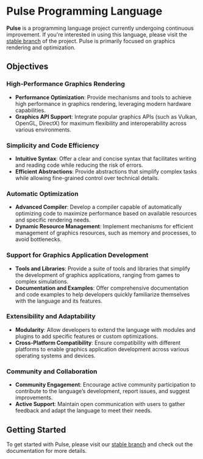 # Pulse Programming Language

**Pulse** is a programming language project currently undergoing continuous improvement. If you're interested in using this language, please visit the [stable branch](link-to-stable-branch) of the project. Pulse is primarily focused on graphics rendering and optimization.

## Objectives

### High-Performance Graphics Rendering
- **Performance Optimization**: Provide mechanisms and tools to achieve high performance in graphics rendering, leveraging modern hardware capabilities.
- **Graphics API Support**: Integrate popular graphics APIs (such as Vulkan, OpenGL, DirectX) for maximum flexibility and interoperability across various environments.

### Simplicity and Code Efficiency
- **Intuitive Syntax**: Offer a clear and concise syntax that facilitates writing and reading code while reducing the risk of errors.
- **Efficient Abstractions**: Provide abstractions that simplify complex tasks while allowing fine-grained control over technical details.

### Automatic Optimization
- **Advanced Compiler**: Develop a compiler capable of automatically optimizing code to maximize performance based on available resources and specific rendering needs.
- **Dynamic Resource Management**: Implement mechanisms for efficient management of graphics resources, such as memory and processes, to avoid bottlenecks.

### Support for Graphics Application Development
- **Tools and Libraries**: Provide a suite of tools and libraries that simplify the development of graphics applications, ranging from games to complex simulations.
- **Documentation and Examples**: Offer comprehensive documentation and code examples to help developers quickly familiarize themselves with the language and its features.

### Extensibility and Adaptability
- **Modularity**: Allow developers to extend the language with modules and plugins to add specific features or custom optimizations.
- **Cross-Platform Compatibility**: Ensure compatibility with different platforms to enable graphics application development across various operating systems and devices.

### Community and Collaboration
- **Community Engagement**: Encourage active community participation to contribute to the language’s development, report issues, and suggest improvements.
- **Active Support**: Maintain open communication with users to gather feedback and adapt the language to meet their needs.

## Getting Started

To get started with Pulse, please visit our [stable branch](https://github.com/Gopmyc/Pulse/edit/main) and check out the documentation for more details.

